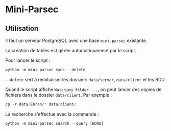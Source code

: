 # Mini-Parsec

## Utilisation

Il faut un serveur PostgreSQL avec une base `mini-parsec` existante.

La création de tables est gérée automatiquement par le script.

Pour lancer le script :

```Python
python -m mini-parsec sync --delete
```

`--delete` sert à réinitialiser les dossiers `data/server`, `data/client` et les BDD.

Quand le script affiche `Watching folder ...`, on peut lancer des copies de fichiers dans le dossier `data/client`. Par exemple :

```Python
cp -r data/Enron/* data/client/
```

La recherche s'effectue avec la commande :

```Python
python -m mini-parsec search --query [WORD]
```
